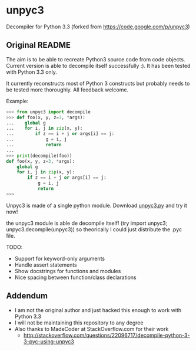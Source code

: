 unpyc3
======

Decompiler for Python 3.3  (forked from https://code.google.com/p/unpyc3)

## Original README

The aim is to be able to recreate Python3 source code from code objects. Current version is able to decompile itself successfully :). It has been tested with Python 3.3 only.

It currently reconstructs most of Python 3 constructs but probably needs to be tested more thoroughly. All feedback welcome.

Example:

```python
>>> from unpyc3 import decompile
>>> def foo(x, y, z=3, *args):
...    global g
...    for i, j in zip(x, y):
...        if z == i + j or args[i] == j:
...            g = i, j
...            return
...    
>>> print(decompile(foo))
def foo(x, y, z=3, *args):
    global g
    for i, j in zip(x, y):
        if z == i + j or args[i] == j:
            g = i, j
            return
>>>
```

Unpyc3 is made of a single python module. Download [unpyc3.py](https://github.com/figment/unpyc3/raw/master/unpyc3.py) and try it now!

the unpyc3 module is able de decompile itself! (try import unpyc3; unpyc3.decompile(unpyc3)) so theorically I could just distribute the .pyc file.

TODO:

* Support for keyword-only arguments
* Handle assert statements
* Show docstrings for functions and modules
* Nice spacing between function/class declarations 

## Addendum

* I am not the original author and just hacked this enough to work with Python 3.3
* I will not be maintaining this repository to any degree
* Also thanks to MadeCoder at StackOverflow.com for their work
  * http://stackoverflow.com/questions/22096717/decompile-python-3-3-pyc-using-unpyc3

